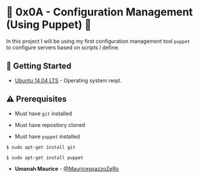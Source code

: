 # :shell: 0x0A - Configuration Management (Using Puppet) :shell:

In this project I will be using my first configuration management tool `puppet` to configure servers based on scripts I define.

## :running: Getting Started

* [Ubuntu 14.04 LTS](http://releases.ubuntu.com/14.04/) - Operating system reqd.

## :warning: Prerequisites

* Must have `git` installed

* Must have repository cloned

* Must have `puppet` installed


```
$ sudo apt-get install git
```

```
$ sudo apt-get install puppet
```

* **Umanah Maurice** - [@MauricespazzoZeRo](https://github.com/MauricespazzoZeRo)
